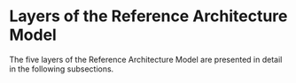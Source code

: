 # Layers of the Reference Architecture Model #

The five layers of the Reference Architecture Model are presented in detail in the following subsections.
